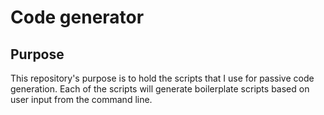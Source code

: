 # Code generator

## Purpose
This repository's purpose is to hold the scripts that I use for passive code generation.
Each of the scripts will generate boilerplate scripts based on user input from the command line.